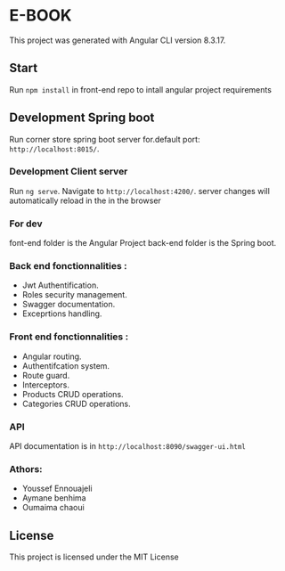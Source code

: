 # E-BOOK

This project was generated with Angular CLI version 8.3.17.

## Start

Run ```npm install``` in front-end repo to intall angular project requirements
## Development Spring boot

Run corner store spring boot server for.default port: ```http://localhost:8015/```. 


### Development Client server

Run ```ng serve```. Navigate to ```http://localhost:4200/```. server changes will automatically reload in the in the browser

### For dev

font-end folder is the Angular Project back-end folder is the Spring boot.

### Back end fonctionnalities :


   - Jwt Authentification.
-    Roles security management.
   - Swagger documentation.
-    Exceprtions handling.

### Front end fonctionnalities :


 -   Angular routing.
  -  Authentifcation system.
  -  Route guard.
  -  Interceptors.
  -  Products CRUD operations.
  -  Categories CRUD operations.

### API

API documentation is in ```http://localhost:8090/swagger-ui.html```
### Athors:
  -  Youssef Ennouajeli
  -  Aymane benhima
  -  Oumaima chaoui





## License

This project is licensed under the MIT License


